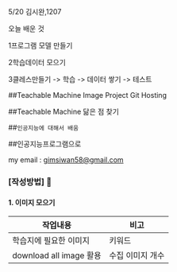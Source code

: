 5/20 김시완,1207

오늘 배운 것 

1프로그램 모델 만들기

2학습데이터 모으기 

3클레스만들기 -> 학습 -> 데이터 쌓기 -> 테스트 

##Teachable Machine Image Project Git Hosting

##Teachable Machine 닮은 점 찾기

##``인공지능에 대해서 배움``

##인공지능프로그램으로 

my email : <gimsiwan58@gmail.com>


### [작성방법] 🖤
#### 1. 이미지 모으기
|작업내용|비고|
|--|--|
|학습지에 필요한 이미지|키워드|
|download all image 활용  | 수집 이미지 개수


